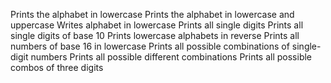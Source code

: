 Prints the alphabet in lowercase
Prints the alphabet in lowercase and uppercase
Writes alphabet in lowercase
Prints all single digits
Prints all single digits of base 10
Prints lowercase alphabets in reverse
Prints all numbers of base 16 in lowercase
Prints all possible combinations of single-digit numbers
Prints all possible different combinations
Prints all possible combos of three digits

